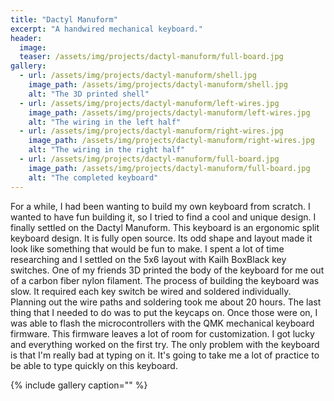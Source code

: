 ```yaml
---
title: "Dactyl Manuform"
excerpt: "A handwired mechanical keyboard."
header:
  image: 
  teaser: /assets/img/projects/dactyl-manuform/full-board.jpg
gallery:
  - url: /assets/img/projects/dactyl-manuform/shell.jpg
    image_path: /assets/img/projects/dactyl-manuform/shell.jpg
    alt: "The 3D printed shell"
  - url: /assets/img/projects/dactyl-manuform/left-wires.jpg
    image_path: /assets/img/projects/dactyl-manuform/left-wires.jpg
    alt: "The wiring in the left half"
  - url: /assets/img/projects/dactyl-manuform/right-wires.jpg
    image_path: /assets/img/projects/dactyl-manuform/right-wires.jpg
    alt: "The wiring in the right half"
  - url: /assets/img/projects/dactyl-manuform/full-board.jpg
    image_path: /assets/img/projects/dactyl-manuform/full-board.jpg
    alt: "The completed keyboard"
---
```


For a while, I had been wanting to build my own keyboard from scratch. I wanted to have fun building it, so I tried to find a cool and unique design. I finally settled on the Dactyl Manuform. This keyboard
is an ergonomic split keyboard design. It is fully open source. Its odd shape and layout made it look like something that would be fun to make. I spent a lot of time researching and I settled on the 5x6
layout with Kailh BoxBlack key switches. One of my friends 3D printed the body of the keyboard for me out of a carbon fiber nylon filament. The process of building the keyboard was slow. It required each key
switch be wired and soldered individually. Planning out the wire paths and soldering took me about 20 hours. The last thing that I needed to do was to put the keycaps on. Once those were on, I was able to 
flash the microcontrollers with the QMK mechanical keyboard firmware. This firmware leaves a lot of room for customization. I got lucky and everything worked on the first try. The only problem with the 
keyboard is that I'm really bad at typing on it. It's going to take me a lot of practice to be able to type quickly on this keyboard. 

{% include gallery caption="" %}